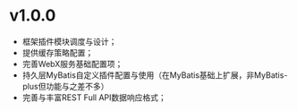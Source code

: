 # v1.0.0

- 框架插件模块调度与设计；
- 提供缓存策略配置；
- 完善WebX服务基础配置项；
- 持久层MyBatis自定义插件配置与使用（在MyBatis基础上扩展，非MyBatis-plus但功能与之差不多）
- 完善与丰富REST Full API数据响应格式；
